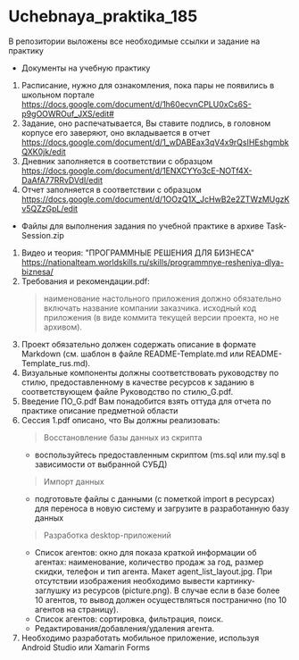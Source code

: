 # Uchebnaya_praktika_185
В репозитории выложены все необходимые ссылки и задание на практику
* Документы на учебную практику
 1. Расписание, нужно для ознакомления, пока пары не появились в школьном портале https://docs.google.com/document/d/1h60ecvnCPLU0xCs6S-p9gOOWROuf_JXS/edit#
 2. Задание, оно распечатывается, Вы ставите подпись, в головном корпусе его заверяют, оно вкладывается в отчет https://docs.google.com/document/d/1_wDABEax3qV4x9rQsIHEshgmbkQXK0jk/edit
 3. Дневник заполняется в соответствии с образцом https://docs.google.com/document/d/1ENXCYYo3cE-NOTf4X-DaAfA77RRvDVdI/edit
 4. Отчет заполняется в соответствии с образцом https://docs.google.com/document/d/1OOzQ1X_JcHwB2e2ZTWzMUgzKv5QZzGpL/edit
* Файлы для выполнения задания по учебной практике в архиве Task-Session.zip
 1. Видео и теория: "ПРОГРАММНЫЕ РЕШЕНИЯ ДЛЯ БИЗНЕСА" https://nationalteam.worldskills.ru/skills/programmnye-resheniya-dlya-biznesa/
 2. Требования и рекомендации.pdf:
    > наименование настольного приложения должно обязательно включать название компании заказчика.
    > исходный код приложения (в виде коммита текущей версии проекта, но не архивом).
 3. Проект обязательно должен содержать описание в формате Markdown (см. шаблон в файле README-Template.md или README-Template_rus.md).
 4. Визуальные компоненты должны соответствовать руководству по стилю, предоставленному в качестве ресурсов к заданию в соответствующем файле Руководство по стилю_G.pdf.
 5. Введение ПО_G.pdf Вам понадобится взять оттуда для отчета по практике описание предметной области
 6. Сессия 1.pdf описано, что Вы должны реализовать:
    > Восстановление базы данных из скрипта 
    * воспользуйтесь предоставленным скриптом (ms.sql или my.sql в зависимости от выбранной СУБД)
    > Импорт данных
    * подготовьте файлы с данными (с пометкой import в ресурсах) для переноса в новую систему и загрузите в разработанную базу данных
    > Разработка desktop-приложений
    * Список агентов: окно для показа краткой информации об агентах: наименование, количество продаж за год, размер скидки, телефон и тип агента. Макет agent_list_layout.jpg. При отсутствии изображения необходимо вывести картинку-заглушку из ресурсов (picture.png). В случае если в базе более 10 агентов, то вывод должен осуществляться постранично (по 10 агентов на страницу). 
    * Список агентов: сортировка, фильтрация, поиск.
    * Редактирования/добавления/удаления агента.
 7. Необходимо разработать мобильное приложение, используя Android Studio или Xamarin Forms
    

